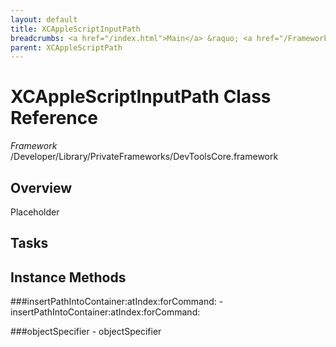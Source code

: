 ```yaml
---
layout: default
title: XCAppleScriptInputPath
breadcrumbs: <a href="/index.html">Main</a> &raquo; <a href="/Frameworks.html">Framework</a> &raquo; <a href="/Frameworks/DevToolsCore.html">DevToolsCore</a> &raquo; XCAppleScriptInputPath
parent: XCAppleScriptPath 
---
```

# XCAppleScriptInputPath Class Reference

*Framework* /Developer/Library/PrivateFrameworks/DevToolsCore.framework

## Overview

Placeholder

## Tasks

## Instance Methods

<a name="-insertPathIntoContainer:atIndex:forCommand:"></a>
###insertPathIntoContainer:atIndex:forCommand:
    - insertPathIntoContainer:atIndex:forCommand:

<a name="-objectSpecifier"></a>
###objectSpecifier
    - objectSpecifier

